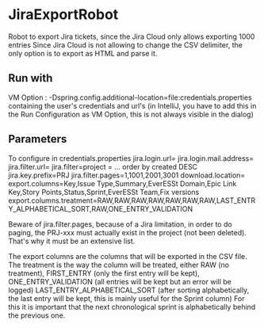 # JiraExportRobot
Robot to export Jira tickets, since the Jira Cloud only allows exporting 1000 entries
Since Jira Cloud is not allowing to change the CSV delimiter, the only option is to export as HTML and parse it.

## Run with
VM Option :
    -Dspring.config.additional-location=file:credentials.properties
containing the user's credentials and url's
(in IntelliJ, you have to add this in the Run Configuration as VM Option, this is not always visible in the dialog)

## Parameters
To configure in credentials.properties
jira.login.url=
jira.login.mail.address=
jira.filter.url=
jira.filter=project = ... order by created DESC
jira.key.prefix=PRJ
jira.filter.pages=1,1001,2001,3001
download.location=
export.columns=Key,Issue Type,Summary,EverESSt Domain,Epic Link Key,Story Points,Status,Sprint,EverESSt Team,Fix versions
export.columns.treatment=RAW,RAW,RAW,RAW,RAW,RAW,RAW,LAST_ENTRY_ALPHABETICAL_SORT,RAW,ONE_ENTRY_VALIDATION

Beware of jira.filter.pages, because of a Jira limitation, in order to do paging, the PRJ-xxx must actually exist in the project (not been deleted).
That's why it must be an extensive list.

The export columns are the columns that will be exported in the CSV file.
The treatment is the way the column will be treated,
either RAW (no treatment), 
FIRST_ENTRY (only the first entry will be kept), 
ONE_ENTRY_VALIDATION (all entries will be kept but an error will be logged)
LAST_ENTRY_ALPHABETICAL_SORT (after sorting alphabetically, the last entry will be kept, this is mainly useful for the Sprint column)
For this it is important that the next chronological sprint is alphabetically behind the previous one.
    
